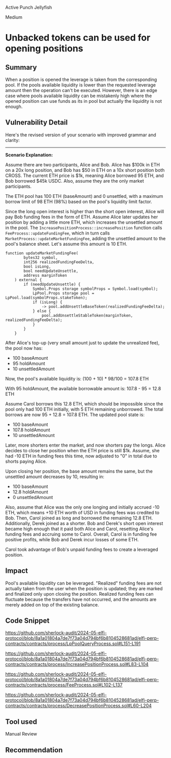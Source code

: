 Active Punch Jellyfish

Medium

# Unbacked tokens can be used for opening positions

## Summary
When a position is opened the leverage is taken from the corresponding pool. If the pools available liquidity is lower than the requested leverage amount then the operation can't be executed. However, there is an edge case where pools available liquidity can be mistakenly high where the opened position can use funds as its in pool but actually the liquidity is not enough.
## Vulnerability Detail
Here's the revised version of your scenario with improved grammar and clarity:

---

**Scenario Explanation:**

Assume there are two participants, Alice and Bob. Alice has $100k in ETH on a 20x long position, and Bob has $50 in ETH on a 10x short position both CROSS. The current ETH price is $1k, meaning Alice borrowed 95 ETH, and Bob borrowed $45k USDC. Also, assume they are the only market participants. 

The ETH pool has 100 ETH (baseAmount) and 0 unsettled, with a maximum borrow limit of 98 ETH (98%) based on the pool's liquidity limit factor.

Since the long open interest is higher than the short open interest, Alice will pay Bob funding fees in the form of ETH. Assume Alice later updates her position by adding a little more ETH, which increases the unsettled amount in the pool. The `IncreasePositionProcess::increasePosition` function calls `FeeProcess::updateFundingFee`, which in turn calls `MarketProcess::updateMarketFundingFee`, adding the unsettled amount to the pool's balance sheet. Let's assume this amount is 10 ETH.

```solidity
function updateMarketFundingFee(
        bytes32 symbol,
        int256 realizedFundingFeeDelta,
        bool isLong,
        bool needUpdateUnsettle,
        address marginToken
    ) external {
        if (needUpdateUnsettle) {
            Symbol.Props storage symbolProps = Symbol.load(symbol);
            LpPool.Props storage pool = LpPool.load(symbolProps.stakeToken);
            if (isLong) {
                -> pool.addUnsettleBaseToken(realizedFundingFeeDelta);
            } else {
                pool.addUnsettleStableToken(marginToken, realizedFundingFeeDelta);
            }
        }
    }
```

After Alice's top-up (very small amount just to update the unrealized fee), the pool now has:
- 100 baseAmount
- 95 holdAmount
- 10 unsettledAmount

Now, the pool's available liquidity is:
(100 + 10) * 98/100 = 107.8 ETH

With 95 holdAmount, the available borrowable amount is:
107.8 - 95 = 12.8 ETH

Assume Carol borrows this 12.8 ETH, which should be impossible since the pool only had 100 ETH initially, with 5 ETH remaining unborrowed. The total borrows are now 95 + 12.8 = 107.8 ETH. The updated pool state is:
- 100 baseAmount
- 107.8 holdAmount
- 10 unsettledAmount

Later, more shorters enter the market, and now shorters pay the longs. Alice decides to close her position when the ETH price is still $1k. Assume, she had -10 ETH in funding fees this time, now adjusted to "0" in total due to shorts paying Alice.

Upon closing her position, the base amount remains the same, but the unsettled amount decreases by 10, resulting in:
- 100 baseAmount
- 12.8 holdAmount
- 0 unsettledAmount

Also, assume that Alice was the only one longing and initially accrued -10 ETH, which means +10 ETH worth of USD in funding fees was credited to Bob. Then, Carol joined as long and borrowed the remaining 12.8 ETH. Additionally, Derek joined as a shorter. Bob and Derek's short open interest became high enough that it paid both Alice and Carol, resetting Alice's funding fees and accruing some to Carol. Overall, Carol is in funding fee positive profits, while Bob and Derek incur losses of some ETH. 

Carol took advantage of Bob's unpaid funding fees to create a leveraged position.
## Impact
Pool's available liquidity can be leveraged. "Realized" funding fees are not actually taken from the user when the position is updated; they are marked and finalized only upon closing the position. Realized funding fees can fluctuate because the transfers have not occurred, and the amounts are merely added on top of the existing balance.
## Code Snippet
https://github.com/sherlock-audit/2024-05-elfi-protocol/blob/8a1a01804a7de7f73a04d794bf6b8104528681ad/elfi-perp-contracts/contracts/process/LpPoolQueryProcess.sol#L151-L191

https://github.com/sherlock-audit/2024-05-elfi-protocol/blob/8a1a01804a7de7f73a04d794bf6b8104528681ad/elfi-perp-contracts/contracts/process/IncreasePositionProcess.sol#L83-L104

https://github.com/sherlock-audit/2024-05-elfi-protocol/blob/8a1a01804a7de7f73a04d794bf6b8104528681ad/elfi-perp-contracts/contracts/process/FeeProcess.sol#L102-L137

https://github.com/sherlock-audit/2024-05-elfi-protocol/blob/8a1a01804a7de7f73a04d794bf6b8104528681ad/elfi-perp-contracts/contracts/process/DecreasePositionProcess.sol#L60-L204
## Tool used

Manual Review

## Recommendation
